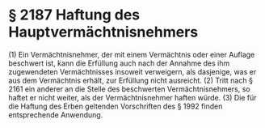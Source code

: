 # § 2187 Haftung des Hauptvermächtnisnehmers
(1) Ein Vermächtnisnehmer, der mit einem Vermächtnis oder einer Auflage beschwert ist, kann die Erfüllung auch nach der Annahme des ihm zugewendeten Vermächtnisses insoweit verweigern, als dasjenige, was er aus dem Vermächtnis erhält, zur Erfüllung nicht ausreicht.
(2) Tritt nach § 2161 ein anderer an die Stelle des beschwerten Vermächtnisnehmers, so haftet er nicht weiter, als der Vermächtnisnehmer haften würde.
(3) Die für die Haftung des Erben geltenden Vorschriften des § 1992 finden entsprechende Anwendung.